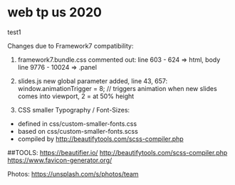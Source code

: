 # web tp us 2020

test1

Changes due to Framework7 compatibility:

1. framework7.bundle.css
commented out:
line 603 - 624 => html, body
line 9776 - 10024 => .panel


2. slides.js
new global parameter added, line 43, 657:
window.animationTrigger = 8; // triggers animation when new slides comes into viewport, 2 = at 50% height


3. CSS
smaller Typography / Font-Sizes:
- defined in css/custom-smaller-fonts.css
- based on css/custom-smaller-fonts.scss
- compiled by http://beautifytools.com/scss-compiler.php



##TOOLS:
https://beautifier.io/
http://beautifytools.com/scss-compiler.php
https://www.favicon-generator.org/


Photos:
https://unsplash.com/s/photos/team